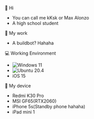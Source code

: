 👋 Hi
- You can call me kKsk or Max Alonzo
- A high school student

📁 My work
- A buildbot? Hahaha

💻 Working Environment
- ![Windows 11](https://img.shields.io/badge/Windows%2011-00adef?style=flat-square&logo=windows&logoColor=ffffff)
- ![Ubuntu 20.4](https://img.shields.io/badge/Ubuntu%2021%2e04-dd4814?style=flat-square&logo=ubuntu&logoColor=ffffff)
- iOS 15

📱 My device
- Redmi K30 Pro
- MSI GF65(RTX2060)
- iPhone 5s(Standby phone hahaha)
- iPad mini 1
